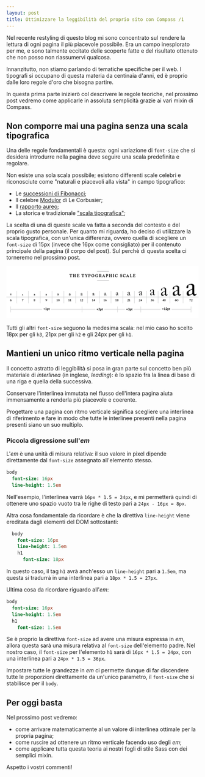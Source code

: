 ```yaml
---
layout: post
title: Ottimizzare la leggibilità del proprio sito con Compass /1
---
```


Nel recente restyling di questo blog mi sono concentrato sul rendere
la lettura di ogni pagina il più piacevole possibile.
Era un campo inesplorato per me, e sono talmente eccitato delle scoperte
fatte e del risultato ottenuto che non posso non riassumervi qualcosa.

Innanzitutto, non stiamo parlando di tematiche specifiche per il web.
I tipografi si occupano di questa materia da centinaia d'anni, ed è
proprio dalle loro regole d'oro che bisogna partire.

In questa prima parte inizierò col descrivere le regole teoriche, nel
prossimo post vedremo come applicarle in assoluta semplicità grazie ai
vari mixin di Compass.

## Non comporre mai una pagina senza una scala tipografica

Una delle regole fondamentali è questa: ogni variazione di `font-size`
che si desidera introdurre nella pagina deve seguire una scala
predefinita e regolare.

Non esiste una sola scala possibile; esistono differenti scale celebri
e riconosciute come "naturali e piacevoli alla vista" in campo tipografico:

* Le [successioni di Fibonacci](http://it.wikipedia.org/wiki/Successione_di_Fibonacci);
* Il celebre [Modulor](http://it.wikipedia.org/wiki/Modulor) di Le Corbusier;
* Il [rapporto aureo](http://it.wikipedia.org/wiki/Sezione_aurea);
* La storica e tradizionale ["scala tipografica"](http://retinart.net/typography/typographicscale/);

La scelta di una di queste scale va fatta a seconda del contesto e del
proprio gusto personale. Per quanto mi riguarda, ho deciso di utilizzare
la scala tipografica, con un'unica differenza, ovvero quella di scegliere
un `font-size` di 15px (invece che 16px come consigliato) per il contenuto
principale della pagina (il corpo del post). Sul perchè di questa scelta
ci torneremo nel prossimo post.

![La scala tipografica](/data/vertical_rythm/typographicscale.gif)

Tutti gli altri `font-size` seguono la medesima scala: nel mio
caso ho scelto 18px per gli `h3`, 21px per gli `h2` e gli 24px per gli `h1`.

## Mantieni un unico ritmo verticale nella pagina

Il concetto astratto di leggibilità si posa in gran parte sul concetto
ben più materiale di *interlinea* (in inglese, *leading*): è lo spazio
fra la linea di base di una riga e quella della successiva.

Conservare l'interlinea immutata nel flusso dell'intera pagina aiuta
immensamente a renderla più piacevole e coerente.

<div class="important">
Progettare una pagina con ritmo verticale significa scegliere una interlinea di
riferimento e fare in modo che tutte le interlinee presenti nella pagina
presenti siano un suo multiplo.
</div>

### Piccola digressione sull'*em*

L'*em* è una unità di misura relativa: il suo valore in pixel dipende
direttamente dal `font-size` assegnato all'elemento stesso.

```sass
body
  font-size: 16px
  line-height: 1.5em
```

Nell'esempio, l'interlinea varrà `16px * 1.5 = 24px`, e mi permetterà
quindi di ottenere uno spazio vuoto tra le righe di testo pari a `24px -
16px = 8px`.

Altra cosa fondamentale da ricordare è che la direttiva `line-height` viene
ereditata dagli elementi del DOM sottostanti:

```sass
  body
    font-size: 16px
    line-height: 1.5em
    h1
      font-size: 18px
```

In questo caso, il tag `h1` avrà anch'esso un `line-height` pari a
`1.5em`, ma questa si tradurrà in una interlinea pari a `18px * 1.5 =
27px`.

Ultima cosa da ricordare riguardo all'*em*:

```sass
body
  font-size: 16px
  line-height: 1.5em
  h1
    font-size: 1.5em
```

Se è proprio la direttiva `font-size` ad avere una misura espressa in
*em*, allora questa sarà una misura relativa al `font-size`
dell'elemento padre. Nel nostro caso, il `font-size` per l'elemento `h1`
sarà di `16px * 1.5 = 24px`, con una interlinea pari a `24px * 1.5 = 36px`.

Impostare tutte le grandezze in *em* ci permette dunque di far
discendere tutte le proporzioni direttamente da un'unico parametro, il
`font-size` che si stabilisce per il `body`.

## Per oggi basta

Nel prossimo post vedremo:

* come arrivare matematicamente al un valore di interlinea ottimale per
  la propria pagina;
* come ruscire ad ottenere un ritmo verticale facendo uso degli *em*;
* come applicare tutta questa teoria ai nostri fogli di stile Sass con
  dei semplici mixin.

Aspetto i vostri commenti!
